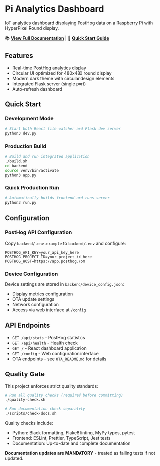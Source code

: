 # Pi Analytics Dashboard

IoT analytics dashboard displaying PostHog data on a Raspberry Pi with HyperPixel Round display.

📚 **[View Full Documentation](https://jabawack81.github.io/pi_analytics_dashboard/)** | 🚀 **[Quick Start Guide](https://jabawack81.github.io/pi_analytics_dashboard/#/QUICK_START)**

## Features

- Real-time PostHog analytics display
- Circular UI optimized for 480x480 round display
- Modern dark theme with circular design elements
- Integrated Flask server (single port)
- Auto-refresh dashboard

## Quick Start

### Development Mode
```bash
# Start both React file watcher and Flask dev server
python3 dev.py
```

### Production Build
```bash
# Build and run integrated application
./build.sh
cd backend
source venv/bin/activate
python3 app.py
```

### Quick Production Run
```bash
# Automatically builds frontend and runs server
python3 run.py
```

## Configuration

### PostHog API Configuration
Copy `backend/.env.example` to `backend/.env` and configure:
```
POSTHOG_API_KEY=your_api_key_here
POSTHOG_PROJECT_ID=your_project_id_here
POSTHOG_HOST=https://app.posthog.com
```

### Device Configuration
Device settings are stored in `backend/device_config.json`:
- Display metrics configuration
- OTA update settings
- Network configuration
- Access via web interface at `/config`

## API Endpoints

- `GET /api/stats` - PostHog statistics
- `GET /api/health` - Health check
- `GET /` - React dashboard application
- `GET /config` - Web configuration interface
- OTA endpoints - see `OTA_README.md` for details

## Quality Gate

This project enforces strict quality standards:
```bash
# Run all quality checks (required before committing)
./quality-check.sh

# Run documentation check separately
./scripts/check-docs.sh
```

Quality checks include:
- Python: Black formatting, Flake8 linting, MyPy types, pytest
- Frontend: ESLint, Prettier, TypeScript, Jest tests
- Documentation: Up-to-date and complete documentation

**Documentation updates are MANDATORY** - treated as failing tests if not updated.